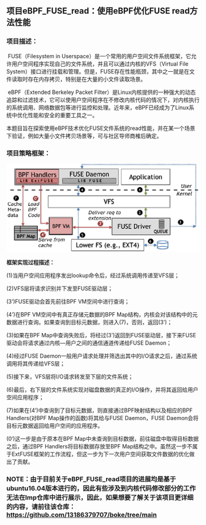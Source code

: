 ## 项目eBPF_FUSE_read：使用eBPF优化FUSE read方法性能

### 项目描述：

​		FUSE（Filesystem in Userspace）是一个常用的用户空间文件系统框架，它允许用户空间程序实现自己的文件系统，并且可以通过内核的VFS（Virtual File System）接口进行挂载和管理。但是，FUSE存在性能瓶颈，其中之一就是在文件读取时存在内存拷贝，特别是在大量的小文件读取场景。

​		eBPF（Extended Berkeley Packet Filter）是Linux内核提供的一种强大的动态追踪和过滤技术，它可以使用户空间程序在不修改内核代码的情况下，对内核执行的系统调用、网络数据包等进行监控和处理。近年来，eBPF已经成为了Linux系统中优化性能和安全的重要工具之一。

​		本题目旨在探索使用eBPF技术优化FUSE文件系统的read性能，并在某一个场景下验证，例如大量小文件拷贝场景等，可与社区导师商榷后确定。

### 项目策略框架：

![1](photo/1.png)

**框架实现过程描述：**

(1)当用户空间应用程序发出lookup命令后，经过系统调用传递至VFS层；

(2)VFS层将请求识别并下发至FUSE驱动层；

(3’)FUSE驱动会首先前往BPF VM空间中进行查询；

(4’)在BPF VM空间中有真正存储元数据的BPF Map结构，内核会对该结构中的元数据进行查询。如果查询到目标元数据，则进入(7)，否则，返回(3’)；

(3)如果在BPF Map中查询失败后，将经过(3’)返回到FUSE驱动层，接下来FUSE驱动会将请求通过内核—用户之间的通信通道传递给FUSE Daemon；

(4)经过FUSE Daemon一般用户请求处理并筛选出其中的I/O请求之后，通过系统调用将其传递给VFS层；

(5)接下来，VFS层将I/O请求转发至下层的文件系统；

(6)最后，右下层的文件系统实现对磁盘数据的真正的I/O操作，并将其返回给用户空间应用程序；

(7)如果在(4’)中查询到了目标元数据，则直接通过BPF映射结构以及相应的BPF Handlers(对BPF Map操作的函数)将其给与FUSE Daemon，FUSE Daemon会将目标元数据返回给用户空间的应用程序。

(0‘)这一步是由于原本在BPF Map中未查询到目标数据，前往磁盘中取得目标数据之后，通过BPF Handlers将目标数据存放至BPF Map结构之中。虽然这一步不属于ExtFUSE框架的工作流程，但这一步为下一次用户空间获取文件数据的优化做出了贡献。

### NOTE：由于目前关于eBPF_FUSE_read项目的进展均是基于ubuntu16.04版本进行的，因此有些涉及到内核代码修改部分的工作无法在lmp仓库中进行展示，因此，如果想要了解关于该项目更详细的内容，请前往该仓库：https://github.com/13186379707/boke/tree/main
